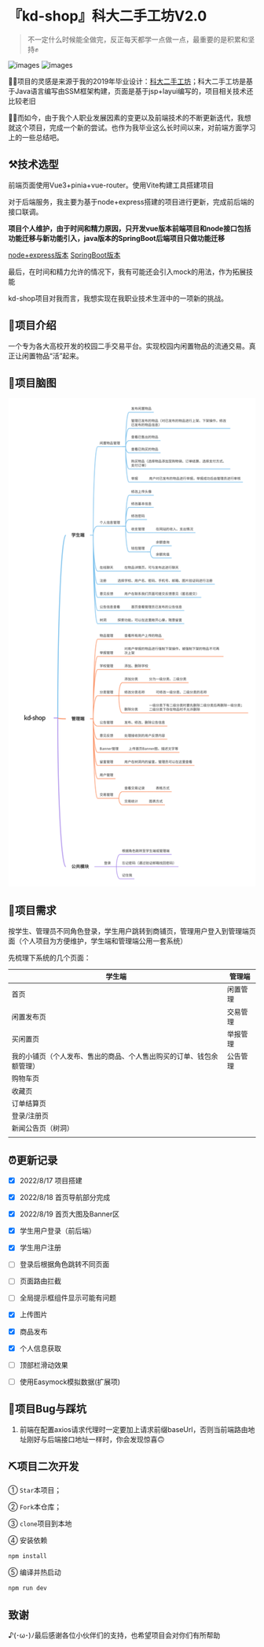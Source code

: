 # 『kd-shop』科大二手工坊V2.0

> 不一定什么时候能全做完，反正每天都学一点做一点，最重要的是积累和坚持✊

![images](https://img.shields.io/badge/vue-3.2-green)
![images](https://img.shields.io/badge/AntDesign-3.2-blue)

🙆‍♀️项目的灵感是来源于我的2019年毕业设计：[科大二手工坊](https://github.com/lvr1997/kd-second-hand-workshop)；科大二手工坊是基于Java语言编写由SSM框架构建，页面是基于jsp+layui编写的，项目相关技术还比较老旧

🙋‍♀️而如今，由于我个人职业发展因素的变更以及前端技术的不断更新迭代，我想就这个项目，完成一个新的尝试。也作为我毕业这么长时间以来，对前端方面学习上的一些总结吧。

## ⚒️技术选型

前端页面使用Vue3+pinia+vue-router。使用Vite构建工具搭建项目

对于后端服务，我主要为基于node+express搭建的项目进行更新，完成前后端的接口联调。

**项目个人维护，由于时间和精力原因，只开发vue版本前端项目和node接口包括功能迁移与新功能引入，java版本的SpringBoot后端项目只做功能迁移**

[node+express版本](https://github.com/lvr1997/kd-shop-api)
[SpringBoot版本](https://github.com/lvr1997/kd-shop)

最后，在时间和精力允许的情况下，我有可能还会引入mock的用法，作为拓展技能

kd-shop项目对我而言，我想实现在我职业技术生涯中的一项新的挑战。

## 📖项目介绍

一个专为各大高校开发的校园二手交易平台。实现校园内闲置物品的流通交易。真正让闲置物品“活”起来。

## 🧠项目脑图

![kd-shop.png](./src/scanshoot/kd-shop.png)

## 📑项目需求

按学生、管理员不同角色登录，学生用户跳转到商铺页，管理用户登入到管理端页面（个人项目为方便维护，学生端和管理端公用一套系统）

先梳理下系统的几个页面：

| 学生端                                                       | 管理端   |
| ------------------------------------------------------------ | -------- |
| 首页                                                         | 闲置管理 |
| 闲置发布页                                                   | 交易管理 |
| 买闲置页                                                     | 举报管理 |
| 我的小铺页（个人发布、售出的商品、个人售出购买的订单、钱包余额管理） | 公告管理 |
| 购物车页                                                     |          |
| 收藏页                                                       |          |
| 订单结算页                                                   |          |
| 登录/注册页                                                  |          |
| 新闻公告页（树洞）                                           |          |
|                                                              |          |



## ⏰更新记录

- [X] 2022/8/17 项目搭建

- [X] 2022/8/18 首页导航部分完成

- [X] 2022/8/19 首页大图及Banner区

- [x] 学生用户登录（前后端）

- [x] 学生用户注册

- [ ] 登录后根据角色跳转不同页面

- [ ] 页面路由拦截

- [ ] 全局提示框组件显示可能有问题

- [x] 上传图片

- [x] 商品发布

- [x] 个人信息获取

- [ ] 顶部栏滑动效果

- [ ] 使用Easymock模拟数据(扩展项)

## 🐞项目Bug与踩坑

1. 前端在配置axios请求代理时一定要加上请求前缀baseUrl，否则当前端路由地址刚好与后端接口地址一样时，你会发现惊喜🙃

## ⛏️项目二次开发

① `Star`本项目；

② `Fork`本仓库；

③ `clone`项目到本地

④ 安装依赖

```sh
npm install
```
⑤ 编译并热启动

```sh
npm run dev
```

## 致谢

♪(･ω･)ﾉ最后感谢各位小伙伴们的支持，也希望项目会对你们有所帮助

